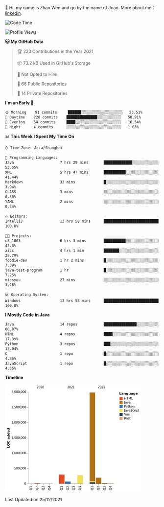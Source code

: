 :wave: Hi, my name is Zhao Wen and go by the name of Joan.
More about me： [linkedin](https://www.linkedin.com/in/itwzhao/).





<!--START_SECTION:waka-->
![Code Time](http://img.shields.io/badge/Code%20Time-16%20hrs%2049%20mins-blue)

![Profile Views](http://img.shields.io/badge/Profile%20Views-7-blue)

**🐱 My GitHub Data** 

> 🏆 223 Contributions in the Year 2021
 > 
> 📦 73.2 kB Used in GitHub's Storage 
 > 
> 🚫 Not Opted to Hire
 > 
> 📜 66 Public Repositories 
 > 
> 🔑 14 Private Repositories  
 > 
**I'm an Early 🐤** 

```text
🌞 Morning    91 commits     ██████░░░░░░░░░░░░░░░░░░░   23.51% 
🌆 Daytime    228 commits    ██████████████░░░░░░░░░░░   58.91% 
🌃 Evening    64 commits     ████░░░░░░░░░░░░░░░░░░░░░   16.54% 
🌙 Night      4 commits      ░░░░░░░░░░░░░░░░░░░░░░░░░   1.03%

```


📊 **This Week I Spent My Time On** 

```text
⌚︎ Time Zone: Asia/Shanghai

💬 Programming Languages: 
Java                     7 hrs 29 mins       █████████████░░░░░░░░░░░░   53.55% 
XML                      5 hrs 47 mins       ██████████░░░░░░░░░░░░░░░   41.44% 
Markdown                 33 mins             █░░░░░░░░░░░░░░░░░░░░░░░░   3.94% 
CLASS                    3 mins              ░░░░░░░░░░░░░░░░░░░░░░░░░   0.36% 
YAML                     2 mins              ░░░░░░░░░░░░░░░░░░░░░░░░░   0.34%

🔥 Editors: 
IntelliJ                 13 hrs 58 mins      █████████████████████████   100.0%

🐱‍💻 Projects: 
c3_1003                  6 hrs 3 mins        ██████████░░░░░░░░░░░░░░░   43.3% 
aicc                     4 hrs 1 min         ███████░░░░░░░░░░░░░░░░░░   28.79% 
foodie-dev               1 hr 2 mins         █░░░░░░░░░░░░░░░░░░░░░░░░   7.39% 
java-test-program        1 hr                █░░░░░░░░░░░░░░░░░░░░░░░░   7.25% 
missyou                  27 mins             ░░░░░░░░░░░░░░░░░░░░░░░░░   3.26%

💻 Operating System: 
Windows                  13 hrs 58 mins      █████████████████████████   100.0%

```

**I Mostly Code in Java** 

```text
Java                     14 repos            ███████████████░░░░░░░░░░   60.87% 
HTML                     4 repos             ████░░░░░░░░░░░░░░░░░░░░░   17.39% 
Python                   3 repos             ███░░░░░░░░░░░░░░░░░░░░░░   13.04% 
C                        1 repo              █░░░░░░░░░░░░░░░░░░░░░░░░   4.35% 
JavaScript               1 repo              █░░░░░░░░░░░░░░░░░░░░░░░░   4.35%

```


**Timeline**

![Chart not found](https://raw.githubusercontent.com/ybqdren/ybqdren/main/charts/bar_graph.png) 


 Last Updated on 25/12/2021
<!--END_SECTION:waka-->

